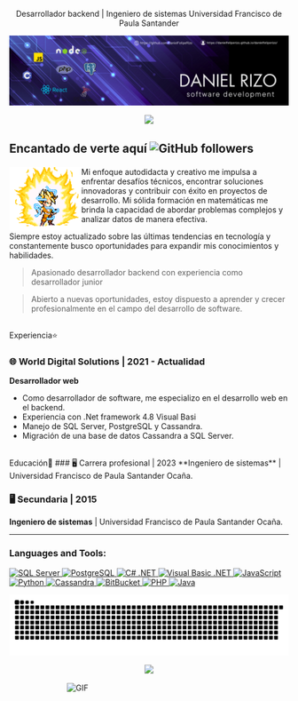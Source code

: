 <p align="center">Desarrollador backend | Ingeniero de sistemas Universidad Francisco de Paula Santander</p>

![Banner](assets/banner-daniel.png)
<p align="center" style="color: white;">
    <img src="https://profile-counter.glitch.me/DanielFelipeRizo/count.svg" />
</p>

<h2>
  
  Encantado de verte aquí 
  ![GitHub followers](https://img.shields.io/github/followers/DanielFelipeRizo) 
</h2>


<img align="left" src="assets/ZMQt.gif" width="130" />
<p>Mi enfoque autodidacta y creativo me impulsa a enfrentar desafíos técnicos, encontrar soluciones innovadoras y contribuir con éxito en proyectos de desarrollo. Mi sólida formación en matemáticas me brinda la capacidad de abordar problemas complejos y analizar datos de manera efectiva.</p>
<p>Siempre estoy actualizado sobre las últimas tendencias en tecnología y constantemente busco oportunidades para expandir mis conocimientos y habilidades.</p>


> Apasionado desarrollador backend con experiencia como desarrollador junior

> Abierto a nuevas oportunidades, estoy dispuesto a aprender y crecer profesionalmente en el campo del desarrollo de software.


##

Experiencia⭐
### 🌐 World Digital Solutions | 2021 - Actualidad
**Desarrollador web**

- Como desarrollador de software, me especializo en el desarrollo web en el backend.
- Experiencia con .Net framework 4.8 Visual Basi
- Manejo de SQL Server, PostgreSQL y Cassandra.
- Migración de una base de datos Cassandra a SQL Server.

</br>
Educación📝
### 🖥 Carrera profesional | 2023
**Ingeniero de sistemas** |
Universidad Francisco de Paula Santander Ocaña.

### 🖥 Secundaria | 2015
**Ingeniero de sistemas** |
Universidad Francisco de Paula Santander Ocaña.


---


<h3 align="left">Languages and Tools:</h3>
<p align="left">
    <a href="https://www.microsoft.com/en-us/sql-server" target="_blank" title="SQL Server">
        <img src="https://img.icons8.com/color/48/000000/microsoft-sql-server.png" alt="SQL Server" width="40" height="40" />
    </a>
    <a href="https://www.postgresql.org/" target="_blank" title="PostgreSQL">
        <img src="https://cdn.jsdelivr.net/gh/devicons/devicon/icons/postgresql/postgresql-original.svg" alt="PostgreSQL" width="40" height="40" />
    </a>
    <a href="https://docs.microsoft.com/en-us/dotnet/csharp/" target="_blank" title="C# .NET">
        <img src="https://img.icons8.com/color/48/000000/c-sharp-logo.png" alt="C# .NET" width="40" height="40" />
    </a>
    <a href="https://docs.microsoft.com/en-us/dotnet/visual-basic/" target="_blank" title="Visual Basic .NET">
        <img src="https://img.icons8.com/color/48/000000/visual-studio.png" alt="Visual Basic .NET" width="40" height="40" />
    </a>
    <a href="https://www.javascript.com/" target="_blank" title="JavaScript">
        <img src="https://img.icons8.com/color/48/000000/javascript.png" alt="JavaScript" width="40" height="40" />
    </a>
    <a href="https://www.python.org/" target="_blank" title="Python">
        <img src="https://img.icons8.com/color/48/000000/python.png" alt="Python" width="40" height="40" />
    </a>
    <a href="http://cassandra.apache.org/" target="_blank" title="Cassandra">
        <img src="https://www.vectorlogo.zone/logos/apache_cassandra/apache_cassandra-icon.svg" alt="Cassandra" width="40" height="40" />
    </a>
    <a href="https://bitbucket.org/product/" target="_blank" title="BitBucket">
        <img src="https://img.icons8.com/color/48/000000/bitbucket.png" alt="BitBucket" width="40" height="40" />
    </a>
    <a href="https://www.php.net/" target="_blank" title="PHP">
        <img src="https://img.icons8.com/officel/48/000000/php-logo.png" alt="PHP" width="40" height="40" />
    </a>
    <a href="https://www.java.com/" target="_blank" title="Java">
        <img src="https://img.icons8.com/color/48/000000/java-coffee-cup-logo.png" alt="Java" width="40" height="40" />
    </a>
</p>





<p align = "center">
   <img src = "https://github.com/7oSkaaa/7oSkaaa/blob/output/github-contribution-grid-snake.svg?" alt = "Snake Game"/>
</p>

<p align="center">
  <img src="https://github-readme-streak-stats.herokuapp.com?user=DanielFelipeRizo&theme=tokyonight&hide_border=true&background=FFFFFF00">
</p>


<a target="_blank">
  <img align="right" height="250" width="400" alt="GIF" src="https://github.com/JayantGoel001/JayantGoel001/blob/master/GIF/code.gif">
</a>
